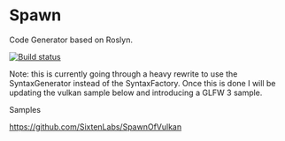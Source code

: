 # Spawn
Code Generator based on Roslyn.

[![Build status](https://ci.appveyor.com/api/projects/status/4j8aob8bqq1c8ody?svg=true)](https://ci.appveyor.com/project/pglaspey/spawn-t3qqk)

Note: this is currently going through a heavy rewrite to use the SyntaxGenerator instead of the SyntaxFactory. Once this is done I will be updating the vulkan sample below and introducing a GLFW 3 sample.

Samples

https://github.com/SixtenLabs/SpawnOfVulkan


